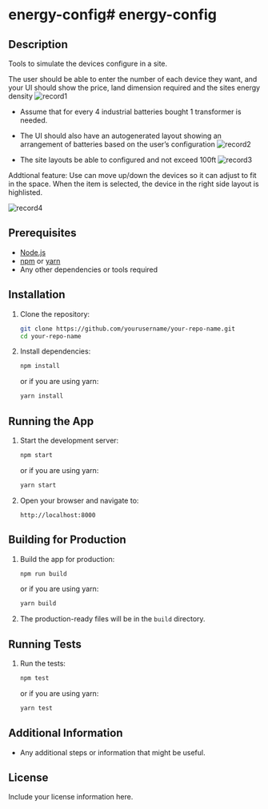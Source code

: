 # energy-config# energy-config

## Description
Tools to simulate the devices configure in a site.

The user should be able to enter the number of each device they want, and your UI should show the price, land dimension required and the sites energy density
![record1](https://github.com/user-attachments/assets/11e37541-8f08-4ffe-857c-fe3fec010cfa)


- Assume that for every 4 industrial batteries bought 1 transformer is needed.
  
- The UI should also have an autogenerated layout showing an arrangement of batteries based on the user’s configuration
  ![record2](https://github.com/user-attachments/assets/a0265fb1-12e4-4c99-b6d2-03616b0159a2)

- The site layouts be able to configured and not exceed 100ft
![record3](https://github.com/user-attachments/assets/87f6ee29-fa05-44cc-95ff-bc94e5fc6091)

Addtional feature:
Use can move up/down the devices so it can adjust to fit in the space.
When the item is selected, the device in the right side layout is highlisted.

![record4](https://github.com/user-attachments/assets/ecdf36b1-c98a-49a4-ae73-ebabee9c1c80)

## Prerequisites
- [Node.js](https://nodejs.org/) 
- [npm](https://www.npmjs.com/)  or [yarn](https://yarnpkg.com/) 
- Any other dependencies or tools required

## Installation

1. Clone the repository:
    ```sh
    git clone https://github.com/yourusername/your-repo-name.git
    cd your-repo-name
    ```

2. Install dependencies:
    ```sh
    npm install
    ```
    or if you are using yarn:
    ```sh
    yarn install
    ```

## Running the App

1. Start the development server:
    ```sh
    npm start
    ```
    or if you are using yarn:
    ```sh
    yarn start
    ```

2. Open your browser and navigate to:
    ```
    http://localhost:8000
    ```

## Building for Production

1. Build the app for production:
    ```sh
    npm run build
    ```
    or if you are using yarn:
    ```sh
    yarn build
    ```

2. The production-ready files will be in the `build` directory.

## Running Tests

1. Run the tests:
    ```sh
    npm test
    ```
    or if you are using yarn:
    ```sh
    yarn test
    ```

## Additional Information

- Any additional steps or information that might be useful.

## License
Include your license information here.
